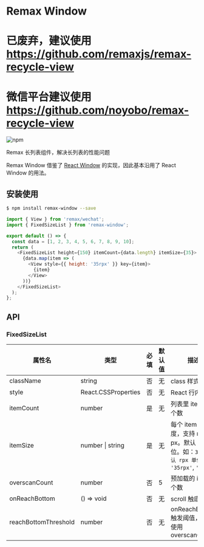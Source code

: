 # Remax Window

# 已废弃，建议使用 https://github.com/remaxjs/remax-recycle-view
# 微信平台建议使用 https://github.com/noyobo/remax-recycle-view

![npm](https://img.shields.io/npm/v/remax-window?style=flat-square)

Remax 长列表组件，解决长列表的性能问题

Remax Window 借鉴了 [React Window](https://github.com/bvaughn/react-window) 的实现，因此基本沿用了 React Window 的用法。

## 安装使用

```bash
$ npm install remax-window --save
```

```javascript
import { View } from 'remax/wechat';
import { FixedSizeList } from 'remax-window';

export default () => {
  const data = [1, 2, 3, 4, 5, 6, 7, 8, 9, 10];
  return (
    <FixedSizeList height={150} itemCount={data.length} itemSize={35}>
      {data.map(item => (
        <View style={{ height: '35rpx' }} key={item}>
          {item}
        </View>
      ))}
    </FixedSizeList>
  );
};
```

## API

### FixedSizeList

| 属性名               | 类型                | 必填 | 默认值 | 描述                                                                                            |
| -------------------- | ------------------- | ---- | ------ | ----------------------------------------------------------------------------------------------- |
| className            | string              | 否   | 无     | class 样式名称                                                                                  |
| style                | React.CSSProperties | 否   | 无     | React 行内样式                                                                                  |
| itemCount            | number              | 是   | 无     | 列表里 item 的个数                                                                              |
| itemSize             | number \| string    | 是   | 无     | 每个 item 的高度，支持 rpx 和 px。默认 rpx 单位。如：`35（默认 rpx 单位）`, `'35rpx'`, `'35px'` |
| overscanCount        | number              | 否   | 5      | 预加载的 item 个数                                                                              |
| onReachBottom        | () => void          | 否   | 无     | scroll 触底回调                                                                                 |
| reachBottomThreshold | number              | 否   | 无     | onReachBottom 触发阈值，默认使用 overscanCount                                                  |

